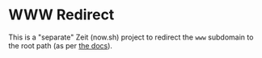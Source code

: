 # WWW Redirect

This is a "separate" Zeit (now.sh) project to redirect the `www` subdomain to the root path (as per [the docs](https://zeit.co/guides/redirect-from-www/)).
